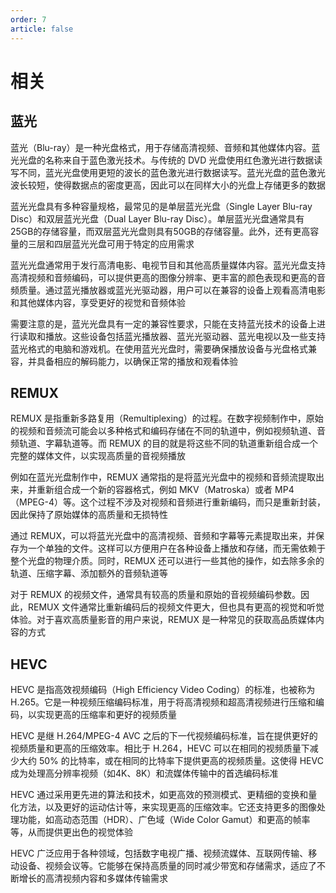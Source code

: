 ```yaml
---
order: 7
article: false
---
```


# 相关

[//]: # (## 分辨率)

[//]: # ()
[//]: # (视频分辨率指的是视频的像素数量，用于描述视频的清晰度和细节水平。常见的视频分辨率包括以下几种：)

[//]: # ()
[//]: # (- SD（标清）：标准定义，通常为 720x480（NTSC）或 720x576（PAL）像素。这是较低的分辨率，适用于旧式电视和低带宽网络环境)

[//]: # ()
[//]: # (- HD（高清）：高清分辨率包括 720p、1080p 和 1080i。其中，720p 表示 1280x720 像素，1080p 表示 1920x1080 像素，1080i 表示以隔行扫描方式显示的 1920x1080 像素)

[//]: # ()
[//]: # (- Full HD（全高清）：全高清分辨率为 1920x1080 像素，提供更清晰、更细腻的图像)

[//]: # ()
[//]: # (- 2K：2K 分辨率通常为 2048x1080 或 2048x1556 像素，用于电影制作和数字电影放映)

[//]: # ()
[//]: # (- 4K（超高清）：4K 分辨率为 3840x2160 像素（常见的 UHD 4K 分辨率）或 4096x2160 像素（常用于电影制作的 DCI 4K 分辨率）。4K 视频提供更高的清晰度和更丰富的细节)

[//]: # ()
[//]: # (- 8K：8K 分辨率为 7680x4320 像素，是当前最高的消费级别视频分辨率，提供出色的细节和逼真的图像)

## 蓝光

蓝光（Blu-ray）是一种光盘格式，用于存储高清视频、音频和其他媒体内容。蓝光光盘的名称来自于蓝色激光技术。与传统的 DVD 光盘使用红色激光进行数据读写不同，蓝光光盘使用更短的波长的蓝色激光进行数据读写。蓝光光盘的蓝色激光波长较短，使得数据点的密度更高，因此可以在同样大小的光盘上存储更多的数据

蓝光光盘具有多种容量规格，最常见的是单层蓝光光盘（Single Layer Blu-ray Disc）和双层蓝光光盘（Dual Layer Blu-ray Disc）。单层蓝光光盘通常具有25GB的存储容量，而双层蓝光光盘则具有50GB的存储容量。此外，还有更高容量的三层和四层蓝光光盘可用于特定的应用需求

蓝光光盘通常用于发行高清电影、电视节目和其他高质量媒体内容。蓝光光盘支持高清视频和音频编码，可以提供更高的图像分辨率、更丰富的颜色表现和更高的音频质量。通过蓝光播放器或蓝光光驱动器，用户可以在兼容的设备上观看高清电影和其他媒体内容，享受更好的视觉和音频体验

需要注意的是，蓝光光盘具有一定的兼容性要求，只能在支持蓝光技术的设备上进行读取和播放。这些设备包括蓝光播放器、蓝光光驱动器、蓝光电视以及一些支持蓝光格式的电脑和游戏机。在使用蓝光光盘时，需要确保播放设备与光盘格式兼容，并具备相应的解码能力，以确保正常的播放和观看体验

## REMUX

REMUX 是指重新多路复用（Remultiplexing）的过程。在数字视频制作中，原始的视频和音频流可能会以多种格式和编码存储在不同的轨道中，例如视频轨道、音频轨道、字幕轨道等。而 REMUX 的目的就是将这些不同的轨道重新组合成一个完整的媒体文件，以实现高质量的音视频播放

例如在蓝光光盘制作中，REMUX 通常指的是将蓝光光盘中的视频和音频流提取出来，并重新组合成一个新的容器格式，例如 MKV（Matroska）或者 MP4（MPEG-4）等。这个过程不涉及对视频和音频进行重新编码，而只是重新封装，因此保持了原始媒体的高质量和无损特性

通过 REMUX，可以将蓝光光盘中的高清视频、音频和字幕等元素提取出来，并保存为一个单独的文件。这样可以方便用户在各种设备上播放和存储，而无需依赖于整个光盘的物理介质。同时，REMUX 还可以进行一些其他的操作，如去除多余的轨道、压缩字幕、添加额外的音频轨道等

对于 REMUX 的视频文件，通常具有较高的质量和原始的音视频编码参数。因此，REMUX 文件通常比重新编码后的视频文件更大，但也具有更高的视觉和听觉体验。对于喜欢高质量影音的用户来说，REMUX 是一种常见的获取高品质媒体内容的方式

## HEVC

HEVC 是指高效视频编码（High Efficiency Video Coding）的标准，也被称为 H.265。它是一种视频压缩编码标准，用于将高清视频和超高清视频进行压缩和编码，以实现更高的压缩率和更好的视频质量

HEVC 是继 H.264/MPEG-4 AVC 之后的下一代视频编码标准，旨在提供更好的视频质量和更高的压缩效率。相比于 H.264，HEVC 可以在相同的视频质量下减少大约 50% 的比特率，或在相同的比特率下提供更高的视频质量。这使得 HEVC 成为处理高分辨率视频（如4K、8K）和流媒体传输中的首选编码标准

HEVC 通过采用更先进的算法和技术，如更高效的预测模式、更精细的变换和量化方法，以及更好的运动估计等，来实现更高的压缩效率。它还支持更多的图像处理功能，如高动态范围（HDR）、广色域（Wide Color Gamut）和更高的帧率等，从而提供更出色的视觉体验

HEVC 广泛应用于各种领域，包括数字电视广播、视频流媒体、互联网传输、移动设备、视频会议等。它能够在保持高质量的同时减少带宽和存储需求，适应了不断增长的高清视频内容和多媒体传输需求